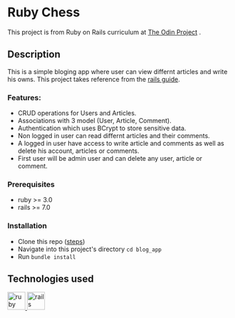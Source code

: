 # Ruby Chess

This project is from Ruby on Rails curriculum at
[The Odin Project](https://www.theodinproject.com/lessons/ruby-connect-four) .

## Description

This is a simple bloging app where user can view differnt articles and write his
owns. This project takes reference from the
[rails guide](https://guides.rubyonrails.org/getting_started.html).

### Features:

- CRUD operations for Users and Articles.
- Associations with 3 model (User, Article, Comment).
- Authentication which uses BCrypt to store sensitive data.
- Non logged in user can read differnt articles and their comments.
- A logged in user have access to write article and comments as well as delete
  his account, articles or comments.
- First user will be admin user and can delete any user, article or comment.

### Prerequisites

- ruby >= 3.0
- rails >= 7.0

### Installation

- Clone this repo
  ([steps](https://support.atlassian.com/bitbucket-cloud/docs/clone-a-git-repository/))
- Navigate into this project's directory `cd blog_app`
- Run `bundle install`

## Technologies used

<p align="left">

<a href="https://www.ruby-lang.org/en/" target="_blank" rel="noreferrer">
<img src="https://cdn.jsdelivr.net/gh/devicons/devicon/icons/ruby/ruby-original.svg" alt="ruby" width="40" height="40"/>
</a><a href="https://rubyonrails.org/" target="_blank" rel="noreferrer">
<img src="https://cdn.jsdelivr.net/gh/devicons/devicon/icons/rails/rails-plain.svg" alt="rails" width="40" height="40"/>
</a></p>
